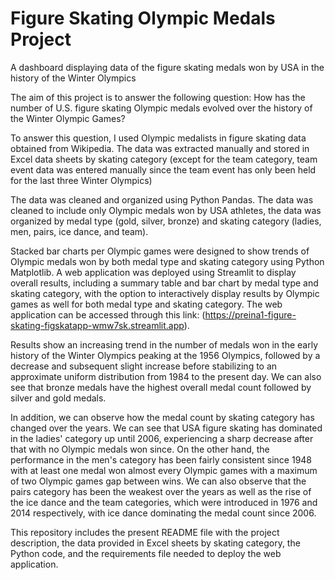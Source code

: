 # Figure Skating Olympic Medals Project
A dashboard displaying data of the figure skating medals won by USA in the history of the Winter Olympics

The aim of this project is to answer the following question: How has the number of U.S. figure skating Olympic medals evolved over the history of the Winter Olympic Games?

To answer this question, I used Olympic medalists in figure skating data obtained from Wikipedia. The data was extracted manually and stored in Excel data sheets by skating category (except for the team category, team event data was entered manually since the team event has only been held for the last three Winter Olympics)

The data was cleaned and organized using Python Pandas. The data was cleaned to include only Olympic medals won by USA athletes, the data was organized by medal type (gold, silver, bronze) and skating category (ladies, men, pairs, ice dance, and team). 

Stacked bar charts per Olympic games were designed to show trends of Olympic medals won by both medal type and skating category using Python Matplotlib. A web application was deployed using Streamlit to display overall results, including a summary table and bar chart by medal type and skating category, with the option to interactively display results by Olympic games as well for both medal type and skating category. The web application can be accessed through this link: (https://preina1-figure-skating-figskatapp-wmw7sk.streamlit.app). 

Results show an increasing trend in the number of medals won in the early history of the Winter Olympics peaking at the 1956 Olympics, followed by a decrease and subsequent slight increase before stabilizing to an approximate uniform distribution from 1984 to the present day. We can also see that bronze medals have the highest overall medal count followed by silver and gold medals. 

In addition, we can observe how the medal count by skating category has changed over the years. We can see that USA figure skating has dominated in the ladies' category up until 2006, experiencing a sharp decrease after that with no Olympic medals won since. On the other hand, the performance in the men's category has been fairly consistent since 1948 with at least one medal won almost every Olympic games with a maximum of two Olympic games gap between wins. We can also observe that the pairs category has been the weakest over the years as well as the rise of the ice dance and the team categories, which were introduced in 1976 and 2014 respectively, with ice dance dominating the medal count since 2006.  

This repository includes the present README file with the project description, the data provided in Excel sheets by skating category, the Python code, and the requirements file needed to deploy the web application.

